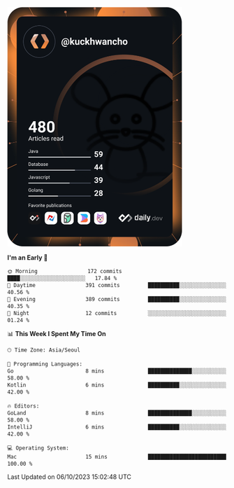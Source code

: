 <a href="https://app.daily.dev/kuckhwancho"><img src="https://github.com/kuckjwi0928/kuckjwi0928/blob/master/devcard.svg" width="400" alt="Kuckjwi Devcard"/></a>

<!--START_SECTION:waka-->
**I'm an Early 🐤** 

```text
🌞 Morning                172 commits         ████░░░░░░░░░░░░░░░░░░░░░   17.84 % 
🌆 Daytime                391 commits         ██████████░░░░░░░░░░░░░░░   40.56 % 
🌃 Evening                389 commits         ██████████░░░░░░░░░░░░░░░   40.35 % 
🌙 Night                  12 commits          ░░░░░░░░░░░░░░░░░░░░░░░░░   01.24 % 
```


📊 **This Week I Spent My Time On** 

```text
🕑︎ Time Zone: Asia/Seoul

💬 Programming Languages: 
Go                       8 mins              ██████████████░░░░░░░░░░░   58.00 % 
Kotlin                   6 mins              ██████████░░░░░░░░░░░░░░░   42.00 % 

🔥 Editors: 
GoLand                   8 mins              ██████████████░░░░░░░░░░░   58.00 % 
IntelliJ                 6 mins              ██████████░░░░░░░░░░░░░░░   42.00 % 

💻 Operating System: 
Mac                      15 mins             █████████████████████████   100.00 % 
```


 Last Updated on 06/10/2023 15:02:48 UTC
<!--END_SECTION:waka-->
